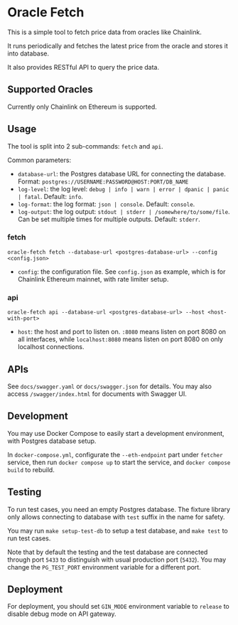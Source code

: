 # Oracle Fetch

This is a simple tool to fetch price data from oracles like Chainlink.

It runs periodically and fetches the latest price from the oracle and stores it into database.

It also provides RESTful API to query the price data.

## Supported Oracles

Currently only Chainlink on Ethereum is supported.

## Usage

The tool is split into 2 sub-commands: `fetch` and `api`.

Common parameters:

 - `database-url`: the Postgres database URL for connecting the database. Format: `postgres://USERNAME:PASSWORD@HOST:PORT/DB_NAME`
 - `log-level`: the log level: `debug | info | warn | error | dpanic | panic | fatal`. Default: `info`.
 - `log-format`: the log format: `json | console`. Default: `console`.
 - `log-output`: the log output: `stdout | stderr | /somewhere/to/some/file`. Can be set multiple times for multiple outputs. Default: `stderr`.

### fetch

`oracle-fetch fetch --database-url <postgres-database-url> --config <config.json>`

 - `config`: the configuration file. See `config.json` as example, which is for Chainlink Ethereum mainnet, with rate limiter setup.

### api

`oracle-fetch api --database-url <postgres-database-url> --host <host-with-port>`

 - `host`: the host and port to listen on. `:8080` means listen on port 8080 on all interfaces, while `localhost:8080` means listen on port 8080 on only localhost connections.

## APIs

See `docs/swagger.yaml` or `docs/swagger.json` for details. You may also access `/swagger/index.html` for documents with Swagger UI.

## Development

You may use Docker Compose to easily start a development environment, with Postgres database setup.

In `docker-compose.yml`, configurate the `--eth-endpoint` part under `fetcher` service, then run `docker compose up` to start the service, and `docker compose build` to rebuild.

## Testing

To run test cases, you need an empty Postgres database. The fixture library only allows connecting to database with `test` suffix in the name for safety.

You may run `make setup-test-db` to setup a test database, and `make test` to run test cases.

Note that by default the testing and the test database are connected through port `5433` to distinguish with usual production port (`5432`). You may change the `PG_TEST_PORT` environment variable for a different port.

## Deployment

For deployment, you should set `GIN_MODE` environment variable to `release` to disable debug mode on API gateway.
